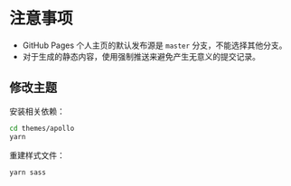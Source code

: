 # 注意事项

* GitHub Pages 个人主页的默认发布源是 `master` 分支，不能选择其他分支。
* 对于生成的静态内容，使用强制推送来避免产生无意义的提交记录。

## 修改主题

安装相关依赖：

``` bash
cd themes/apollo
yarn
```

重建样式文件：

``` bash
yarn sass
```
